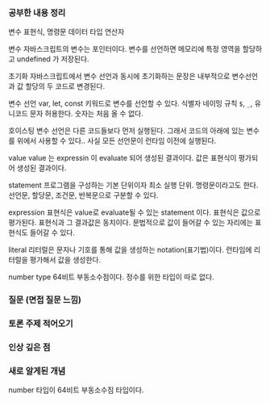 ### 공부한 내용 정리

변수
표현식, 명령문
데이터 타입
연산자

변수
자바스크립트의 변수는 포인터이다.
변수를 선언하면 메모리에 특정 영역을 할당하고 undefined 가 저장된다.

초기화
자바스크립트에서
변수 선언과 동시에 초기화하는 문장은 내부적으로 변수선언과 값 할당의 두 코드로 변경된다.

변수 선언
var, let, const 키워드로 변수를 선언할 수 있다.
식별자 네이밍 규칙
`$`, `_`, 유니코드 문자 허용한다.
숫자는 처음 올 수 없다.

호이스팅
변수 선언은 다른 코드들보다 먼저 실행된다.
그래서 코드의 아래에 있는 변수를 위에서 사용할 수 있다..
사실 모든 선언문이 런타임 이전에 실행된다.

value
value 는 expressin 이 evaluate 되어 생성된 결과이다.
값은 표현식이 평가되어 생성된 결과이다.

statement
프로그램을 구성하는 기본 단위이자 최소 실행 단위.
명령문이라고도 한다.
선언문, 할당문, 조건문, 반복문으로 구분할 수 있다.

expression
표현식은 value로 evaluate될 수 있는 statement 이다.
표현식은 값으로 평가된다. 표현식과 그 결과값은 동치이다.
문법적으로 값이 들어갈 수 있는 자리에는 표현식도 들어갈 수 있다.

literal
리터럴은 문자나 기호를 통해 값을 생성하는 notation(표기법)이다.
런타임에 리터럴을 평가해서 값을 생성한다.

number type
64비트 부동소수점이다.
정수를 위한 타입이 따로 없다.
### 질문 (면접 질문 느낌)

### 토론 주제 적어오기

### 인상 깊은 점
### 새로 알게된 개념
number 타입이 64비트 부동소수짐 타입이다.